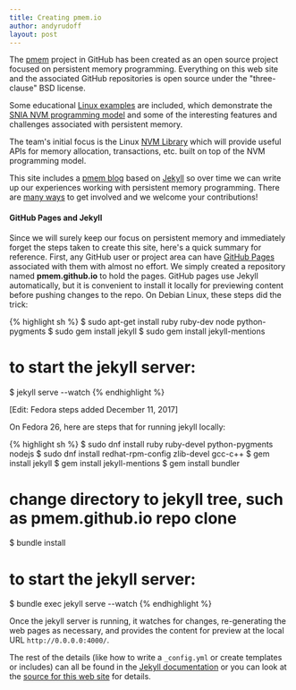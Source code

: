 ```yaml
---
title: Creating pmem.io
author: andyrudoff
layout: post
---
```


The [pmem](https://github.com/pmem) project in GitHub has been
created as an open source project focused on persistent memory programming.
Everything on this web site and the associated GitHub repositories is
open source under the "three-clause" BSD license.

Some educational [Linux examples](https://github.com/pmem/linux-examples)
are included, which demonstrate the
[SNIA NVM programming model](http://snia.org/nvmp) and some of the
interesting features and challenges associated with persistent memory.

The team's initial focus is the Linux [NVM Library](/nvml/) which
will provide useful APIs for memory allocation, transactions, etc.
built on top of the NVM programming model.

This site includes a [pmem blog](/blog/) based on
[Jekyll](https://github.com/jekyll/jekyll) so over time we can
write up our experiences working with persistent memory programming.
There are [many ways](/about/) to get involved and we welcome your
contributions!

#### GitHub Pages and Jekyll

Since we will surely keep our focus on persistent memory and
immediately forget the steps taken to create this site, here's
a quick summary for reference.  First, any GitHub user or project
area can have [GitHub Pages](https://pages.github.com/) associated
with them with almost no effort.  We simply created a repository
named **pmem.github.io** to hold the pages.  GitHub pages use
Jekyll automatically, but it is convenient to install it locally
for previewing content before pushing changes to the repo.  On Debian Linux,
these steps did the trick:

{% highlight sh %}
$ sudo apt-get install ruby ruby-dev node python-pygments
$ sudo gem install jekyll
$ sudo gem install jekyll-mentions
# to start the jekyll server:
$ jekyll serve --watch
{% endhighlight %}


[Edit: Fedora steps added December 11, 2017]

On Fedora 26, here are steps that for running jekyll locally:

{% highlight sh %}
$ sudo dnf install ruby ruby-devel python-pygments nodejs
$ sudo dnf install redhat-rpm-config zlib-devel gcc-c++
$ gem install jekyll
$ gem install jekyll-mentions
$ gem install bundler
# change directory to jekyll tree, such as pmem.github.io repo clone
$ bundle install
# to start the jekyll server:
$ bundle exec jekyll serve --watch
{% endhighlight %}

Once the jekyll server is running, it watches for changes, re-generating
the web pages as necessary, and provides the content for preview
at the local URL `http://0.0.0.0:4000/`.

The rest of the details (like how to write a `_config.yml` or create
templates or includes) can all be found in the
[Jekyll documentation](http://jekyllrb.com/) or you can look
at the [source for this web site](https://github.com/pmem/pmem.github.io/)
for details.
